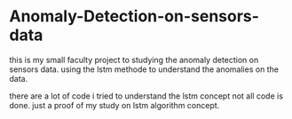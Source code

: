 # Anomaly-Detection-on-sensors-data

this is my small faculty project to studying the anomaly detection on sensors data.
using the lstm methode to understand the anomalies on the data.

there are a lot of code i tried to understand the lstm concept not all code is done.
just a proof of my study on lstm algorithm concept.
